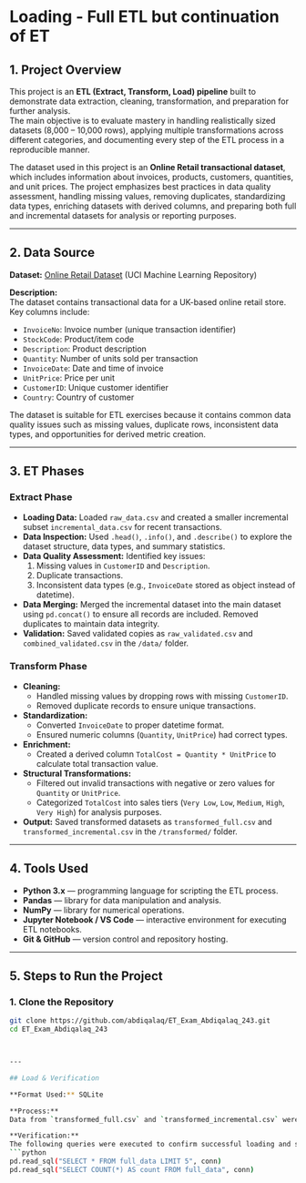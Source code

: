 # Loading - Full ETL but continuation of ET

## 1. Project Overview
This project is an **ETL (Extract, Transform, Load) pipeline** built to demonstrate data extraction, cleaning, transformation, and preparation for further analysis.  
The main objective is to evaluate mastery in handling realistically sized datasets (8,000 – 10,000 rows), applying multiple transformations across different categories, and documenting every step of the ETL process in a reproducible manner.

The dataset used in this project is an **Online Retail transactional dataset**, which includes information about invoices, products, customers, quantities, and unit prices. The project emphasizes best practices in data quality assessment, handling missing values, removing duplicates, standardizing data types, enriching datasets with derived columns, and preparing both full and incremental datasets for analysis or reporting purposes.

---

## 2. Data Source
**Dataset:** [Online Retail Dataset](https://archive.ics.uci.edu/ml/datasets/online+retail) (UCI Machine Learning Repository)

**Description:**  
The dataset contains transactional data for a UK-based online retail store. Key columns include:

- `InvoiceNo`: Invoice number (unique transaction identifier)  
- `StockCode`: Product/item code  
- `Description`: Product description  
- `Quantity`: Number of units sold per transaction  
- `InvoiceDate`: Date and time of invoice  
- `UnitPrice`: Price per unit  
- `CustomerID`: Unique customer identifier  
- `Country`: Country of customer  

The dataset is suitable for ETL exercises because it contains common data quality issues such as missing values, duplicate rows, inconsistent data types, and opportunities for derived metric creation.

---

## 3. ET Phases

### Extract Phase
- **Loading Data:** Loaded `raw_data.csv` and created a smaller incremental subset `incremental_data.csv` for recent transactions.
- **Data Inspection:** Used `.head()`, `.info()`, and `.describe()` to explore the dataset structure, data types, and summary statistics.
- **Data Quality Assessment:** Identified key issues:
  1. Missing values in `CustomerID` and `Description`.  
  2. Duplicate transactions.  
  3. Inconsistent data types (e.g., `InvoiceDate` stored as object instead of datetime).
- **Data Merging:** Merged the incremental dataset into the main dataset using `pd.concat()` to ensure all records are included. Removed duplicates to maintain data integrity.
- **Validation:** Saved validated copies as `raw_validated.csv` and `combined_validated.csv` in the `/data/` folder.

### Transform Phase
- **Cleaning:**
  - Handled missing values by dropping rows with missing `CustomerID`.
  - Removed duplicate records to ensure unique transactions.
- **Standardization:**
  - Converted `InvoiceDate` to proper datetime format.
  - Ensured numeric columns (`Quantity`, `UnitPrice`) had correct types.
- **Enrichment:**
  - Created a derived column `TotalCost = Quantity * UnitPrice` to calculate total transaction value.
- **Structural Transformations:**
  - Filtered out invalid transactions with negative or zero values for `Quantity` or `UnitPrice`.
  - Categorized `TotalCost` into sales tiers (`Very Low`, `Low`, `Medium`, `High`, `Very High`) for analysis purposes.
- **Output:** Saved transformed datasets as `transformed_full.csv` and `transformed_incremental.csv` in the `/transformed/` folder.

---

## 4. Tools Used
- **Python 3.x** — programming language for scripting the ETL process.  
- **Pandas** — library for data manipulation and analysis.  
- **NumPy** — library for numerical operations.  
- **Jupyter Notebook / VS Code** — interactive environment for executing ETL notebooks.  
- **Git & GitHub** — version control and repository hosting.

---

## 5. Steps to Run the Project

### 1. Clone the Repository
```bash
git clone https://github.com/abdiqalaq/ET_Exam_Abdiqalaq_243.git
cd ET_Exam_Abdiqalaq_243



---

## Load & Verification

**Format Used:** SQLite

**Process:**
Data from `transformed_full.csv` and `transformed_incremental.csv` were loaded into a SQLite database file named `full_data.db` inside the `loaded/` folder using `sqlite3` and `pandas.to_sql()`.

**Verification:**
The following queries were executed to confirm successful loading and structure:
```python
pd.read_sql("SELECT * FROM full_data LIMIT 5", conn)
pd.read_sql("SELECT COUNT(*) AS count FROM full_data", conn)

